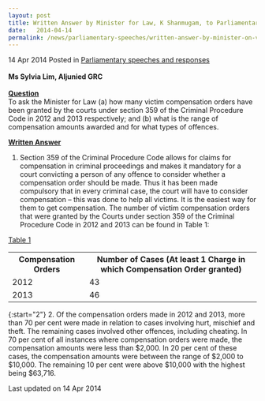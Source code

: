 ```yaml
---
layout: post
title: Written Answer by Minister for Law, K Shanmugam, to Parliamentary Question on Victim Compensation Orders
date:   2014-04-14
permalink: /news/parliamentary-speeches/written-answer-by-minister-on-victim-compensation-orders
---
```


14 Apr 2014 Posted in [Parliamentary speeches and responses](/news/parliamentary-speeches) 
<br>    
**Ms Sylvia Lim, Aljunied GRC**
<br>  
**<u>Question</u>**  
To ask the Minister for Law (a) how many victim compensation orders have been granted by the courts under section 359 of the Criminal Procedure Code in 2012 and 2013 respectively; and (b) what is the range of compensation amounts awarded and for what types of offences.

**<u>Written Answer</u>**  
1. Section 359 of the Criminal Procedure Code allows for claims for compensation in criminal proceedings and makes it mandatory for a court convicting a person of any offence to consider whether a compensation order should be made. Thus it has been made compulsory that in every criminal case, the court will have to consider compensation – this was done to help all victims. It is the easiest way for them to get compensation. The number of victim compensation orders that were granted by the Courts under section 359 of the Criminal Procedure Code in 2012 and 2013 can be found in Table 1:


<u>Table 1</u>
<table class="table-h">
<tr>
<th>Compensation Orders </th>
<th>Number of Cases
(At least 1 Charge in which  Compensation Order granted) </th>
</tr>
<tr>
<td>2012</td>
<td>43</td>
</tr>
<tr>
<td>2013</td>
<td>46</td>
</tr>
</table>


{:start="2"}
2. Of the compensation orders made in 2012 and 2013, more than 70 per cent were made in relation to cases involving hurt, mischief and theft. The remaining cases involved other offences, including cheating. In 70 per cent of all instances where compensation orders were made, the compensation amounts were less than $2,000. In 20 per cent of these cases, the compensation amounts were between the range of $2,000 to $10,000. The remaining 10 per cent were above $10,000 with the highest being $63,716.





<p class="right-side-updated">Last updated on 14 Apr 2014</p> 


